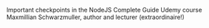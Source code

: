 Important checkpoints in the NodeJS Complete Guide Udemy course
Maxmillian Schwarzmuller, author and lecturer (extraordinaire!)